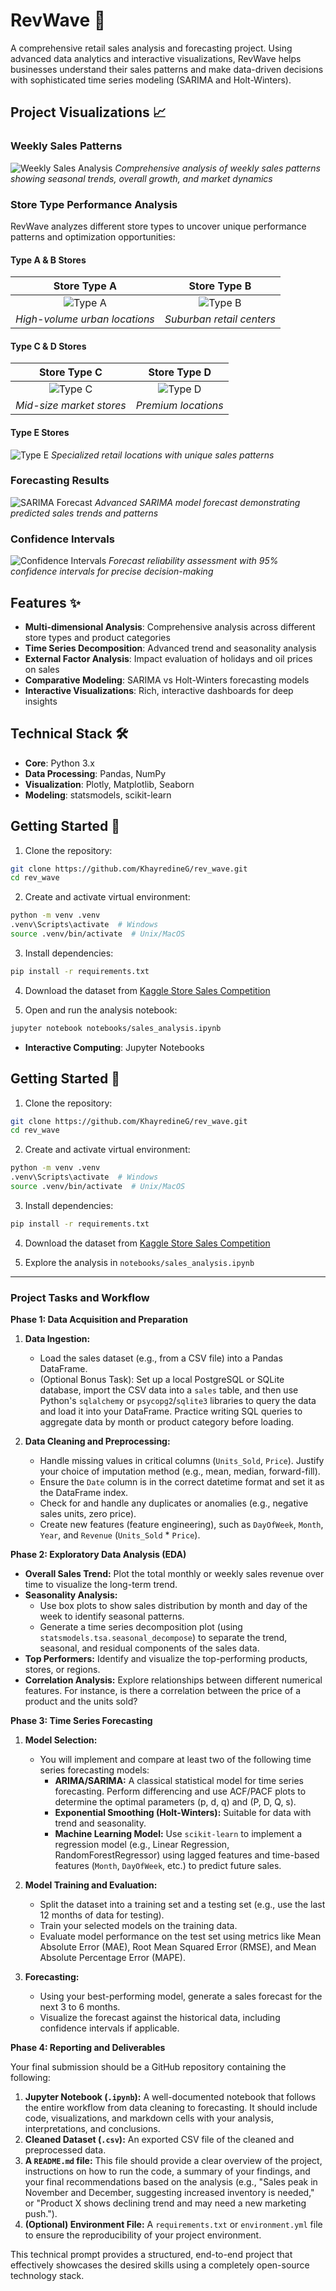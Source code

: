 # RevWave 🌊

A comprehensive retail sales analysis and forecasting project. Using advanced data analytics and interactive visualizations, RevWave helps businesses understand their sales patterns and make data-driven decisions with sophisticated time series modeling (SARIMA and Holt-Winters).

## Project Visualizations 📈

### Weekly Sales Patterns
![Weekly Sales Analysis](weekly_sales.png)
*Comprehensive analysis of weekly sales patterns showing seasonal trends, overall growth, and market dynamics*

### Store Type Performance Analysis
RevWave analyzes different store types to uncover unique performance patterns and optimization opportunities:

#### Type A & B Stores
| Store Type A | Store Type B |
|:------------:|:------------:|
| ![Type A](a_stores.png) | ![Type B](b_stores.png) |
| *High-volume urban locations* | *Suburban retail centers* |

#### Type C & D Stores
| Store Type C | Store Type D |
|:------------:|:------------:|
| ![Type C](c_stores.png) | ![Type D](d_stores.png) |
| *Mid-size market stores* | *Premium locations* |

#### Type E Stores
![Type E](e_stores.png)
*Specialized retail locations with unique sales patterns*

### Forecasting Results
![SARIMA Forecast](forecast_SARIMA.png)
*Advanced SARIMA model forecast demonstrating predicted sales trends and patterns*

### Confidence Intervals
![Confidence Intervals](confidence_intervals_forecast.png)
*Forecast reliability assessment with 95% confidence intervals for precise decision-making*

## Features ✨
- **Multi-dimensional Analysis**: Comprehensive analysis across different store types and product categories
- **Time Series Decomposition**: Advanced trend and seasonality analysis
- **External Factor Analysis**: Impact evaluation of holidays and oil prices on sales
- **Comparative Modeling**: SARIMA vs Holt-Winters forecasting models
- **Interactive Visualizations**: Rich, interactive dashboards for deep insights

## Technical Stack 🛠️

- **Core**: Python 3.x
- **Data Processing**: Pandas, NumPy
- **Visualization**: Plotly, Matplotlib, Seaborn
- **Modeling**: statsmodels, scikit-learn

## Getting Started 🚀

1. Clone the repository:
```bash
git clone https://github.com/KhayredineG/rev_wave.git
cd rev_wave
```

2. Create and activate virtual environment:
```bash
python -m venv .venv
.venv\Scripts\activate  # Windows
source .venv/bin/activate  # Unix/MacOS
```

3. Install dependencies:
```bash
pip install -r requirements.txt
```

4. Download the dataset from [Kaggle Store Sales Competition](https://www.kaggle.com/competitions/store-sales-time-series-forecasting/data)

5. Open and run the analysis notebook:
```bash
jupyter notebook notebooks/sales_analysis.ipynb
```
- **Interactive Computing**: Jupyter Notebooks

## Getting Started 🚀

1. Clone the repository:
```bash
git clone https://github.com/KhayredineG/rev_wave.git
cd rev_wave
```

2. Create and activate virtual environment:
```bash
python -m venv .venv
.venv\Scripts\activate  # Windows
source .venv/bin/activate  # Unix/MacOS
```

3. Install dependencies:
```bash
pip install -r requirements.txt
```

4. Download the dataset from [Kaggle Store Sales Competition](https://www.kaggle.com/competitions/store-sales-time-series-forecasting/data)

5. Explore the analysis in `notebooks/sales_analysis.ipynb`

---

### **Project Tasks and Workflow**

**Phase 1: Data Acquisition and Preparation**

1.  **Data Ingestion:**
    *   Load the sales dataset (e.g., from a CSV file) into a Pandas DataFrame.
    *   (Optional Bonus Task): Set up a local PostgreSQL or SQLite database, import the CSV data into a `sales` table, and then use Python's `sqlalchemy` or `psycopg2`/`sqlite3` libraries to query the data and load it into your DataFrame. Practice writing SQL queries to aggregate data by month or product category before loading.

2.  **Data Cleaning and Preprocessing:**
    *   Handle missing values in critical columns (`Units_Sold`, `Price`). Justify your choice of imputation method (e.g., mean, median, forward-fill).
    *   Ensure the `Date` column is in the correct datetime format and set it as the DataFrame index.
    *   Check for and handle any duplicates or anomalies (e.g., negative sales units, zero price).
    *   Create new features (feature engineering), such as `DayOfWeek`, `Month`, `Year`, and `Revenue` (`Units_Sold` * `Price`).

**Phase 2: Exploratory Data Analysis (EDA)**

*   **Overall Sales Trend:** Plot the total monthly or weekly sales revenue over time to visualize the long-term trend.
*   **Seasonality Analysis:**
    *   Use box plots to show sales distribution by month and day of the week to identify seasonal patterns.
    *   Generate a time series decomposition plot (using `statsmodels.tsa.seasonal_decompose`) to separate the trend, seasonal, and residual components of the sales data.
*   **Top Performers:** Identify and visualize the top-performing products, stores, or regions.
*   **Correlation Analysis:** Explore relationships between different numerical features. For instance, is there a correlation between the price of a product and the units sold?

**Phase 3: Time Series Forecasting**

1.  **Model Selection:**
    *   You will implement and compare at least two of the following time series forecasting models:
        *   **ARIMA/SARIMA:** A classical statistical model for time series forecasting. Perform differencing and use ACF/PACF plots to determine the optimal parameters (p, d, q) and (P, D, Q, s).
        *   **Exponential Smoothing (Holt-Winters):** Suitable for data with trend and seasonality.
        *   **Machine Learning Model:** Use `scikit-learn` to implement a regression model (e.g., Linear Regression, RandomForestRegressor) using lagged features and time-based features (`Month`, `DayOfWeek`, etc.) to predict future sales.

2.  **Model Training and Evaluation:**
    *   Split the dataset into a training set and a testing set (e.g., use the last 12 months of data for testing).
    *   Train your selected models on the training data.
    *   Evaluate model performance on the test set using metrics like Mean Absolute Error (MAE), Root Mean Squared Error (RMSE), and Mean Absolute Percentage Error (MAPE).

3.  **Forecasting:**
    *   Using your best-performing model, generate a sales forecast for the next 3 to 6 months.
    *   Visualize the forecast against the historical data, including confidence intervals if applicable.

**Phase 4: Reporting and Deliverables**

Your final submission should be a GitHub repository containing the following:

1.  **Jupyter Notebook (`.ipynb`):** A well-documented notebook that follows the entire workflow from data cleaning to forecasting. It should include code, visualizations, and markdown cells with your analysis, interpretations, and conclusions.
2.  **Cleaned Dataset (`.csv`):** An exported CSV file of the cleaned and preprocessed data.
3.  **A `README.md` file:** This file should provide a clear overview of the project, instructions on how to run the code, a summary of your findings, and your final recommendations based on the analysis (e.g., "Sales peak in November and December, suggesting increased inventory is needed," or "Product X shows declining trend and may need a new marketing push.").
4.  **(Optional) Environment File:** A `requirements.txt` or `environment.yml` file to ensure the reproducibility of your project environment.

This technical prompt provides a structured, end-to-end project that effectively showcases the desired skills using a completely open-source technology stack.